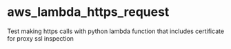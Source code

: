 # aws_lambda_https_request
Test making https calls with python lambda function that includes certificate for proxy ssl inspection
